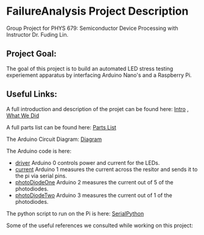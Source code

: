 # FailureAnalysis Project Description
Group Project for PHYS 679: Semiconductor Device Processing with Instructor Dr. Fuding Lin.

## Project Goal:
The goal of this project is to build an automated LED stress testing experiement apparatus by interfacing Arduino Nano's and a Raspberry Pi.

## Useful Links:

A full introduction and description of the projet can be found here: [Intro](https://github.com/loganRidings/FailureAnalysis/blob/main/projectIntro.md) , [What We Did](https://github.com/loganRidings/FailureAnalysis/blob/main/Recap.md) 

A full parts list can be found here: [Parts List](https://github.com/loganRidings/FailureAnalysis/blob/main/partsList.md#parts-list)
  
The Arduino Circuit Diagram: [Diagram](https://github.com/loganRidings/FailureAnalysis/blob/main/FailureAnalysisPhotodiodes.png)
  
The Arduino code is here:
  - [driver](https://github.com/loganRidings/FailureAnalysis/blob/main/ArduinoLEDdriver.ino) Arduino 0 controls power and current for the LEDs.
  - [current](https://github.com/loganRidings/FailureAnalysis/blob/main/currentUnit.ino) Arduino 1 measures the current across the resitor and sends it to the pi via serial pins.
  - [photoDiodeOne](https://github.com/loganRidings/FailureAnalysis/blob/main/photoOne.ino) Arduino 2 measures the current out of 5 of the photodiodes.
  - [photoDiodeTwo](https://github.com/loganRidings/FailureAnalysis/blob/main/photoTwo.ino) Arduino 3 measures the current out of 1 of the photodiodes.
  
  
The python script to run on the Pi is here: [SerialPython](https://github.com/loganRidings/FailureAnalysis/blob/main/failingDraft.py)

Some of the useful references we consulted while working on this project:

  

